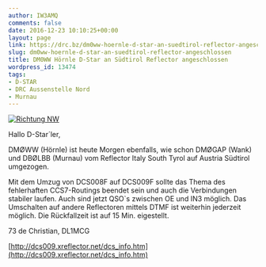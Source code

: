 ```yaml
---
author: IW3AMQ
comments: false
date: 2016-12-23 10:10:25+00:00
layout: page
link: https://drc.bz/dm0ww-hoernle-d-star-an-suedtirol-reflector-angeschlossen/
slug: dm0ww-hoernle-d-star-an-suedtirol-reflector-angeschlossen
title: DM0WW Hörnle D-Star an Südtirol Reflector angeschlossen
wordpress_id: 13474
tags:
- D-STAR
- DRC Aussenstelle Nord
- Murnau
---
```


[![Richtung NW](https://drc.bz/wp-content/uploads/2016/02/Richtung-NW-300x169.jpg)](https://drc.bz/wp-content/uploads/2016/02/Richtung-NW.jpg)

Hallo D-Star´ler,

DMØWW (Hörnle) ist heute Morgen ebenfalls, wie schon DMØGAP (Wank) und DBØLBB (Murnau)
vom Reflector Italy South Tyrol auf Austria Südtirol umgezogen.

Mit dem Umzug von DCS008F auf DCS009F sollte das Thema des fehlerhaften CCS7-Routings beendet
sein und auch die Verbindungen stabiler laufen. Auch sind jetzt QSO`s zwischen OE und IN3 möglich.
Das Umschalten auf andere Reflectoren mittels DTMF ist weiterhin jederzeit möglich.
Die Rückfallzeit ist auf 15 Min. eigestellt.

73 de Christian, DL1MCG

[http://dcs009.xreflector.net/dcs_info.htm](http://dcs009.xreflector.net/dcs_info.htm)
